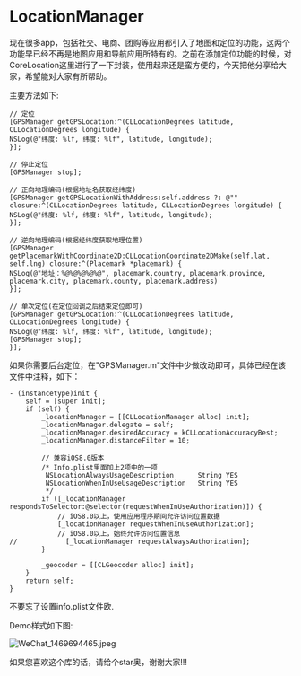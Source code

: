 # LocationManager
现在很多app，包括社交、电商、团购等应用都引入了地图和定位的功能，这两个功能早已经不再是地图应用和导航应用所特有的。之前在添加定位功能的时候，对CoreLocation这里进行了一下封装，使用起来还是蛮方便的，今天把他分享给大家，希望能对大家有所帮助。

主要方法如下:
```
// 定位
[GPSManager getGPSLocation:^(CLLocationDegrees latitude, CLLocationDegrees longitude) {
NSLog(@"纬度: %lf, 纬度: %lf", latitude, longitude);
}];

// 停止定位
[GPSManager stop];

// 正向地理编码(根据地址名获取经纬度)
[GPSManager getGPSLocationWithAddress:self.address ?: @"" closure:^(CLLocationDegrees latitude, CLLocationDegrees longitude) {
NSLog(@"纬度: %lf, 纬度: %lf", latitude, longitude);
}];

// 逆向地理编码(根据经纬度获取地理位置)
[GPSManager getPlacemarkWithCoordinate2D:CLLocationCoordinate2DMake(self.lat, self.lng) closure:^(Placemark *placemark) {
NSLog(@"地址：%@%@%@%@%@", placemark.country, placemark.province, placemark.city, placemark.county, placemark.address)
}];

// 单次定位(在定位回调之后结束定位即可)
[GPSManager getGPSLocation:^(CLLocationDegrees latitude, CLLocationDegrees longitude) {            
NSLog(@"纬度: %lf, 纬度: %lf", latitude, longitude);
[GPSManager stop];
}];
```

如果你需要后台定位，在"GPSManager.m"文件中少做改动即可，具体已经在该文件中注释，如下：
```
- (instancetype)init {
    self = [super init];
    if (self) {
        _locationManager = [[CLLocationManager alloc] init];
        _locationManager.delegate = self;
        _locationManager.desiredAccuracy = kCLLocationAccuracyBest;
        _locationManager.distanceFilter = 10;
        
        // 兼容iOS8.0版本
        /* Info.plist里面加上2项中的一项
         NSLocationAlwaysUsageDescription      String YES
         NSLocationWhenInUseUsageDescription   String YES
         */
        if ([_locationManager respondsToSelector:@selector(requestWhenInUseAuthorization)]) {
            // iOS8.0以上，使用应用程序期间允许访问位置数据
            [_locationManager requestWhenInUseAuthorization];
            // iOS8.0以上，始终允许访问位置信息
//            [_locationManager requestAlwaysAuthorization];
        }
        
        _geocoder = [[CLGeocoder alloc] init];
    }
    return self;
}
```

不要忘了设置info.plist文件欧.

Demo样式如下图:


![WeChat_1469694465.jpeg](http://upload-images.jianshu.io/upload_images/1481785-a69fb8884a58f6a9.jpeg?imageMogr2/auto-orient/strip%7CimageView2/2/w/1240)


如果您喜欢这个库的话，请给个star奥，谢谢大家!!!